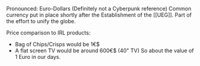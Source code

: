 Pronounced: Euro-Dollars (Definitely not a Cyberpunk reference)
Common currency put in place shortly after the Establishment of the [[UEG]]. Part of the effort to unify the globe.

Price comparison to IRL products:
- Bag of Chips/Crisps would be 1€$
- A flat screen TV would be around 600€$ (40" TV)
So about the value of 1 Euro in our days.